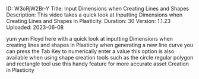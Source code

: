 ID: W3oRjW2Br-Y
Title: Input Dimensions when Creating Lines and Shapes
Description: This video takes a quick look at Inputting Dimensions when Creating Lines and Shapes in Plasticity.
Duration: 30
Version: 1.1.23
Uploaded: 2023-06-08

yum yum
Floyd here with a quick look at
inputting Dimensions when creating lines
and shapes in Plasticity when
generating a new line curve you can
press the Tab Key to numerically enter a
value
this option is also available when using
shape creation tools such as the circle
regular polygon
and rectangle tool use this handy
feature for more accurate asset Creation
in Plasticity